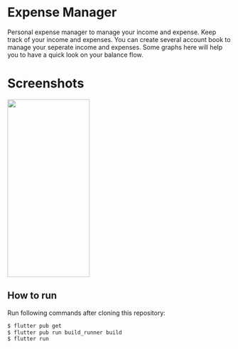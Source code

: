 # Expense Manager

Personal expense manager to manage your income and expense. Keep track of your income and expenses. You can create several account book to manage your seperate income and expenses. Some graphs here will help you to have a quick look on your balance flow.

# Screenshots
<img src="https://raw.githubusercontent.com/shafayathossain/Flutter-Expense-Manager/master/screenshots/screenshot_1.png" width="185" height="400">

## How to run
Run following commands after cloning this repository:
```sh
$ flutter pub get
$ flutter pub run build_runner build
$ flutter run
```
